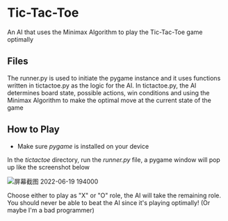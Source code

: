 # Tic-Tac-Toe

An AI that uses the Minimax Algorithm to play the Tic-Tac-Toe game optimally

## Files

The runner.py is used to initiate the pygame instance and it uses functions written in tictactoe.py as the logic for the AI. In tictactoe.py, the AI determines board state, possible actions, win conditions and using the Minimax Algorithm to make the optimal move at the current state of the game

## How to Play

- Make sure _pygame_ is installed on your device

In the _tictactoe_ directory, run the _runner.py_ file, a pygame window will pop up like the screenshot below

![屏幕截图 2022-06-19 194000](https://user-images.githubusercontent.com/99038613/174504591-79a6821a-98ab-4195-b9a5-cd654ef16fed.png)

Choose either to play as "X" or "O" role, the AI will take the remaining role. You should never be able to beat the AI since it's playing optimally! (Or maybe I'm a bad programmer)
